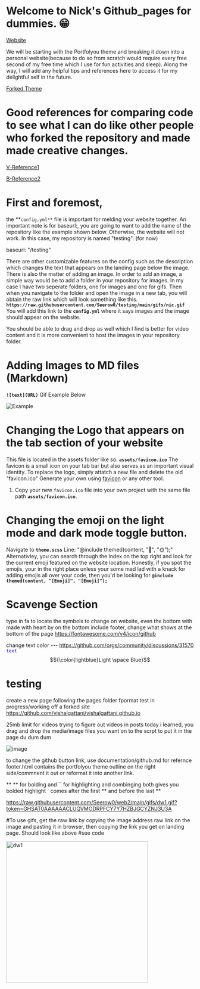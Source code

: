 # Welcome to Nick's Github_pages for dummies. 😁

[Website](https://seerow0.github.io/testing/)

We will be starting with the Portfolyou theme and breaking it down into a personal website(because to do so from scratch would require every free second of my free time which I use for fun activities and sleep). Along the way, I will add any helpful tips and references here to access it for my delightful self in the future. 

[Forked Theme](https://youssefraafatnasry.github.io/portfolYOU/docs/)

# Good references for comparing code to see what I can do like other people who forked the repository and made made creative changes.
[V-Reference1](https://github.com/vishalgattani/vishalgattani.github.io)

[B-Reference2]( https://github.com/bernhardrieder/bernhardrieder.github.io)

# First and foremost, 
the **`config.yml**` file is important for melding your website together. An important note is for baseurl:, you are going to want to add the name of the repository like the example shown below. Otherwise, the website will not work. In this case, my repository is named "testing". (for now)

baseurl: "/testing" 

There are other customizable features on the config such as the description which changes the text that appears on the landing page below the image. There is also the matter of adding an image. In order to add an image, a simple way would be to add a folder in your repository for images. In my case I have two seperate folders, one for images and one for gifs. Then when you navigate to the folder and open the image in a new tab, you will obtain the raw link which will look something like this.  **`https://raw.githubusercontent.com/Seerow0/testing/main/gifs/nic.gif`**
You will add this link to the **`config.yml`** where it says images and the image should appear on the website.

You should be able to drag and drop as well which I find is better for video content and it is more convenient to host the images in your repository folder. 

# Adding Images to MD files (Markdown)
**`![text](URL)`** Gif Example Below


![Example](https://github.com/Seerow0/testing/blob/main/gifs/nic.gif)

# Changing the Logo that appears on the tab section of your website

This file is located in the assets folder like so: **`assets/favicon.ico`**
The favicon is a small icon on your tab bar but also serves as an important visual identity. 
To replace the logo, simply attatch a new file and delete the old "favicon.ico" 
Generate your own using [favicon](https://favicon.io/) or any other tool.
1. Copy your new `favicon.ico` file into your own project with the same file path **`assets/favicon.ico`**.

# Changing the emoji on the light mode and dark mode toggle button.

Navigate to **`theme.scss`** 
Line: "@include themed(content, "🌙", "🌞");"
Alternativley, you can search through the index on the top right and look for the current emoji featured on the website location. Honestly, if you spot the emojis, your in the right place unless your some mad lad with a knack for adding emojis all over your code, then you'd be looking for **`@include themed(content, "[Emoji]", "[Emoji]");`**




# Scavenge Section

type in fa to locate the symbols to change on website, even the bottom with made with heart by on the bottom
include footer, change what shows at the bottom of the page
https://fontawesome.com/v4/icon/github


change text color --- https://github.com/orgs/community/discussions/31570  <code style="color : blue">text</code>
$${\color{lightblue}Light \space Blue}$$
# testing

create a new page following the pages folder fpormat
test in progress/working off a forked site
https://github.com/vishalgattani/vishalgattani.github.io


25mb limit for videos 
trying to figure out videos in posts
today i learned, you drag and drop the media/image files you want on to the scrpt to put it in the page du dum dum


![image](https://github.com/Seerow0/web2/assets/92154813/1b9572da-10a3-4cbf-8e61-b2b7caca2a9e)

to change the github button link, use documentation/github.md for refernce footer.html contains the portfolyou theme outline on the right side/commnent it out or reformat it into another link.


** ** for bolding and `` for highlighting and combinging both gives you bolded highlight ` comes after the first ** and before the last **


https://raw.githubusercontent.com/Seerow0/web2/main/gifs/dw1.gif?token=GHSAT0AAAAAACLUQVMODRPFCY7Y7HZBJGCYZNJ3U3A


#To use gifs, get the raw link by copying the image address raw link on the image and pasting it in browser, then copying the link you get on landing page. Should look like above
#see code

<img width="380" alt="dw1" src="https://raw.githubusercontent.com/Seerow0/web2/main/gifs/dw1.gif?token=GHSAT0AAAAAACLUQVMODRPFCY7Y7HZBJGCYZNJ3U3A">
